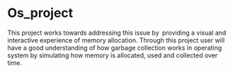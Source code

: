 # Os_project
This project works towards addressing this issue by providing a visual and interactive experience of memory allocation. Through this project user will have a good understanding of how garbage collection works in operating system by simulating how memory is allocated, used and collected over time.
